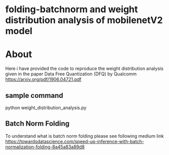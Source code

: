 # folding-batchnorm and weight distribution analysis of mobilenetV2 model

# About

Here i have provided the code to reproduce the weight distribution analysis given in the paper Data Free Quantization (DFQ) by Qualcomm https://arxiv.org/pdf/1906.04721.pdf

## sample command

python weight_distribution_analysis.py

## Batch Norm Folding
To understand what is batch norm folding please see following medium link
https://towardsdatascience.com/speed-up-inference-with-batch-normalization-folding-8a45a83a89d8
